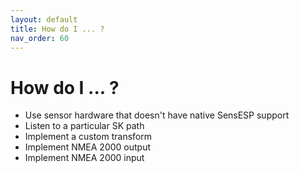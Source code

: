 ```yaml
---
layout: default
title: How do I ... ?
nav_order: 60
---
```


# How do I ... ?

- Use sensor hardware that doesn't have native SensESP support
- Listen to a particular SK path
- Implement a custom transform
- Implement NMEA 2000 output
- Implement NMEA 2000 input

